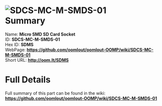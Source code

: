 
![SDCS-MC-M-SMDS-01](https://github.com/oomlout/oomlout-OOMP/blob/master/parts/SDCS-MC-M-SMDS-01/SDCS-MC-M-SMDS-01_420.jpg)   
Summary
=================
  
Name: __Micro SMD SD Card Socket__    
ID: __SDCS-MC-M-SMDS-01__   
Hex ID: __SDMS__   
WebPage: __https://github.com/oomlout/oomlout-OOMP/wiki/SDCS-MC-M-SMDS-01__   
Short URL: __http://oom.lt/SDMS__   

Full Details
==========================
Full summary of this part can be found in the wiki:   
__https://github.com/oomlout/oomlout-OOMP/wiki/SDCS-MC-M-SMDS-01__    

